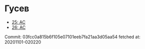 # Гусев
- [25: AC](25.md)
- [26: AC](26.md)

Commit: 03fcc0a815b6f105e07101eeb7fa21aa3d05aa54
 fetched at: 20201101-020220
